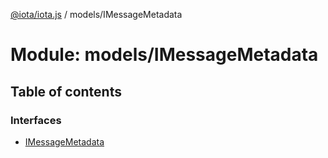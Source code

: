 [@iota/iota.js](../README.md) / models/IMessageMetadata

# Module: models/IMessageMetadata

## Table of contents

### Interfaces

- [IMessageMetadata](../interfaces/models/imessagemetadata.imessagemetadata.md)
